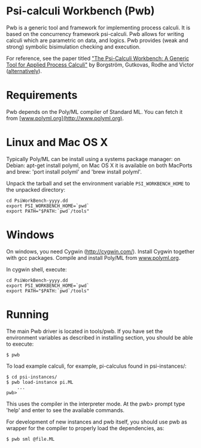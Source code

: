 Psi-calculi Workbench (Pwb)
===========================

Pwb is a generic tool and framework for implementing process calculi. It
is based on the concurrency framework psi-calculi. Pwb allows for
writing calculi which are parametric on data, and logics. Pwb provides
(weak and strong) symbolic bisimulation checking and execution.

For reference, see the paper titled 
["The Psi-Calculi Workbench: A Generic Tool for Applied Process Calculi"](http://user.it.uu.se/~ramgu264/papers/tecs15.pdf) 
by Borgström, Gutkovas, Rodhe and Victor
([alternatively](http://dl.acm.org/citation.cfm?doid=2724585.2682570)).


Requirements
============

Pwb depends on the Poly/ML compiler of Standard ML. You can fetch it from
[www.polyml.org](http://www.polyml.org).

Linux and Mac OS X
==================

Typically Poly/ML can be install using a systems package manager:
on Debian: apt-get install polyml, on Mac OS X it is available on both MacPorts
and brew: 'port install polyml' and 'brew install polyml'.

Unpack the tarball and set the environment variable `PSI_WORKBENCH_HOME` to the
unpacked directory:

```
cd PsiWorkBench-yyyy.dd
export PSI_WORKBENCH_HOME=`pwd`
export PATH="$PATH:`pwd`/tools"
```


Windows
=======

On windows, you need Cygwin (http://cygwin.com/). Install Cygwin together
with gcc packages. Compile and install Poly/ML from www.polyml.org.

In cygwin shell, execute:

```
cd PsiWorkBench-yyyy.dd
export PSI_WORKBENCH_HOME=`pwd`
export PATH="$PATH:`pwd`/tools"
```


Running
=======

The main Pwb driver is located in tools/pwb. If you have set the environment
variables as described in installing section, you should be able to execute:

```
$ pwb
```

To load example calculi, for example, pi-calculus found in psi-instances/:

```
$ cd psi-instances/
$ pwb load-instance pi.ML
    ...
pwb>
```

This uses the compiler in the interpreter mode. At the pwb> prompt type 'help'
and enter to see the available commands.

For development of new instances and pwb itself, you should use pwb as wrapper
for the compiler to properly load the dependencies, as:

```
$ pwb sml @file.ML
```


